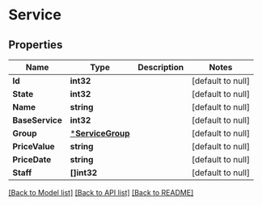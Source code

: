 # Service

## Properties
Name | Type | Description | Notes
------------ | ------------- | ------------- | -------------
**Id** | **int32** |  | [default to null]
**State** | **int32** |  | [default to null]
**Name** | **string** |  | [default to null]
**BaseService** | **int32** |  | [default to null]
**Group** | [***ServiceGroup**](ServiceGroup.md) |  | [default to null]
**PriceValue** | **string** |  | [default to null]
**PriceDate** | **string** |  | [default to null]
**Staff** | **[]int32** |  | [default to null]

[[Back to Model list]](../README.md#documentation-for-models) [[Back to API list]](../README.md#documentation-for-api-endpoints) [[Back to README]](../README.md)

